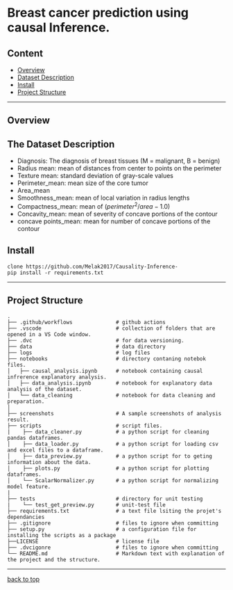 # Breast cancer prediction using causal Inference.

## Content

- [Overview](#overview)
- [Dataset Description](#the-dataset-description)
- [Install](#install)
- [Project Structure](#project-structure)

---

## Overview

## The Dataset Description

- Diagnosis: The diagnosis of breast tissues (M = malignant, B = benign)
- Radius mean: mean of distances from center to points on the perimeter
- Texture mean: standard deviation of gray-scale values
- Perimeter_mean: mean size of the core tumor
- Area_mean
- Smoothness_mean: mean of local variation in radius lengths
- Compactness_mean: mean of $(perimeter^2 / area - 1.0)$
- Concavity_mean: mean of severity of concave portions of the contour
- concave points_mean: mean for number of concave portions of the contour

## Install

```
clone https://github.com/Melak2017/Causality-Inference-
pip install -r requirements.txt
```

---

## Project Structure

    .
    ├── .github/workflows              # github actions
    ├── .vscode                        # collection of folders that are opened in a VS Code window.
    ├── .dvc                           # for data versioning.
    ├── data                           # data directory
    ├── logs                           # log files
    ├── notebooks                      # directory contaning notebok files.
    │   ├── causal_analysis.ipynb      # notebook containing causal infrerence explanatory analysis.
    │   ├── data_analysis.ipynb        # notebook for explanatory data analysis of the dataset.
    │   └── data_cleaning              # notebook for data cleaning and preparation.
    │
    ├── screenshots                    # A sample screenshots of analysis result.
    ├── scripts                        # script files.
    |    ├── data_cleaner.py           # a python script for cleaning pandas dataframes.
    │    ├── data_loader.py            # a python script for loading csv and excel files to a dataframe.
    │    ├── data_preview.py           # a python script for to geting information about the data.
    │    ├── plots.py                  # a python script for plotting dataframes.
    │    └── ScalarNormalizer.py       # a python script for normalizing model feature.
    |
    ├── tests                          # directory for unit testing
    |    └── test_get_preview.py       # unit-test file
    ├── requirements.txt               # a text file lsiting the projet's dependancies
    ├── .gitignore                     # files to ignore when committing
    ├── setup.py                       # a configuration file for installing the scripts as a package
    ├──LICENSE                         # license file
    ├── .dvcigonre                     # files to ignore when committing
    └── README.md                      # Markdown text with explanation of the project and the structure.

---

[back to top](#content)
